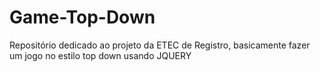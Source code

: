 # Game-Top-Down
Repositório dedicado ao projeto da ETEC de Registro, basicamente fazer um jogo no estilo top down usando JQUERY
